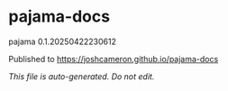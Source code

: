# pajama-docs
pajama 0.1.20250422230612

Published to https://joshcameron.github.io/pajama-docs

*This file is auto-generated. Do not edit.*
